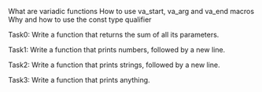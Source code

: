 What are variadic functions
How to use va_start, va_arg and va_end macros
Why and how to use the const type qualifier

Task0: Write a function that returns the sum of all its parameters.

Task1: Write a function that prints numbers, followed by a new line.

Task2: Write a function that prints strings, followed by a new line.

Task3: Write a function that prints anything.

